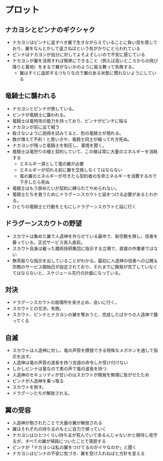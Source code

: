 # プロット

## ナカヨシとピンナのギクシャク
* ナカヨシはピンナに返すべき翼で生きながらえていることに負い目を感じており、翼をなんとかして返さねばという気がかりにとらわれている
* ピンナはナカヨシが自分に対してよそよそしいので不安に感じている
* ナカヨシが翼を活用すれば簡単にできること（例えば高いところからの飛び降りと着地）をまるで翼がないかのように振る舞って失敗する。
  * 翼はすぐに返却するつもりなので翼のある状態に慣れないようにしている

## 竜騎士に襲われる
* ナカヨシとピンナが旅している。
* ピンナが竜騎士に襲われる。
* 竜騎士は竜特攻の能力を持っており、ピンナがピンチに陥る
* ナカヨシが前に出て戦う
* 殺さないように説得を試みてると、別の竜騎士が現れる。
* 敵が増えて不利！と思いきや、竜騎士同士が戦って片方死ぬ。
* ナカヨシが残った竜騎士を制圧し、事情を聞く。
* 竜騎士は竜狩りの槍と契約していて、この槍は常に大量のエネルギーを消耗する
  * エネルギー源として竜の翼が必要
  * エネルギーが切れる前に翼を交換しなくてはならない
  * 竜の翼のエネルギーが尽きたら契約者の生命エネルギーを消費するので下手したら死ぬ
* 竜騎士はもう辞めたいが契約に縛られてやめられない。
* 竜騎士たちを救うためにドラグーンスカウトと話をつける必要があるとわかる。
* ひとりの竜騎士と行動をともにしドラグーンスカウトと話に行く

## ドラグーンスカウトの野望
* スカウトは集めた翼で人造神を作らせている最中で、新宗教を興し、信者を募っている。正式サービス突入直前。
* スカウト自身は雇った魔術技師集団に指示する立場で、直接の作業者ではない
* 無茶振りな指示を出していることがわかる。最初に人造神の信者への公開＆宗教のサービス開始日が設定されており、それまでに開発が完了していなくてはならないと、スケジュール先行の計画になっている。

## 対決
* ドラグーンスカウトの居場所を突き止め、会いに行く。
* スカウトとの交渉。失敗。
* スカウト、ピンナとナカヨシの翼を奪おうと、完成したばかりの人造神で襲ってくる

## 自滅
* スカウトは人造神に対し、竜の声質を模倣できる特殊なメガホンを通して指示を出す。
* 人造神は竜の声質の波長を持つ言語の命令しか受け付けない
* しかしピンナは竜なので素の声で竜の波長を持つ
* 人造神のセキュリティが甘いのはスカウトが開発を無理に急がせたため
* ピンナが人造神を乗っ取る
* スカウトを倒す。
* ドラグーンたちが解放される。

## 翼の受容
* 人造神が倒されたことで大量の翼が解放される
* 翼はそれぞれの持ち主のもとに自力で帰っていく
* ナカヨシはひとつくらい持ち主が死んでいて余るんじゃないかと期待し見守るが、すべての翼が帰路についたことで落胆する
* ピンナが「ナカヨシは私の翼をつけてるのがイヤなのか」と聞く
* ナカヨシはピンナの不安に気づき、翼を受け入れねばと方針を変える

